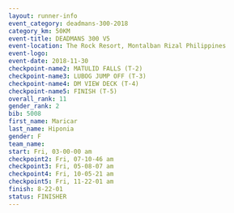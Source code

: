 ```yaml
---
layout: runner-info 
event_category: deadmans-300-2018 
category_km: 50KM 
event-title: DEADMANS 300 V5 
event-location: The Rock Resort, Montalban Rizal Philippines 
event-logo: 
event-date: 2018-11-30 
checkpoint-name2: MATULID FALLS (T-2) 
checkpoint-name3: LUBOG JUMP OFF (T-3) 
checkpoint-name4: DM VIEW DECK (T-4) 
checkpoint-name5: FINISH (T-5) 
overall_rank: 11
gender_rank: 2
bib: 5008
first_name: Maricar
last_name: Hiponia
gender: F
team_name: 
start: Fri, 03-00-00 am
checkpoint2: Fri, 07-10-46 am
checkpoint3: Fri, 05-08-07 am
checkpoint4: Fri, 10-05-21 am
checkpoint5: Fri, 11-22-01 am
finish: 8-22-01
status: FINISHER
---
```

